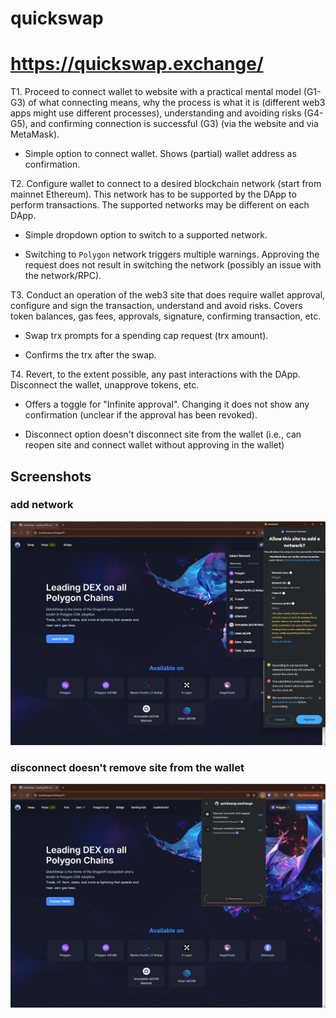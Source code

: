 # quickswap
# https://quickswap.exchange/

T1. Proceed to connect wallet to website with a practical mental model (G1-G3) of what connecting means, why the process is what it is (different web3 apps might use different processes), understanding and avoiding risks (G4-G5), and confirming connection is successful (G3) (via the website and via MetaMask).

- Simple option to connect wallet. Shows (partial) wallet address as confirmation.

T2. Configure wallet to connect to a desired blockchain network (start from mainnet Ethereum). This network has to be supported by the DApp to perform transactions. The supported networks may be different on each DApp.

- Simple dropdown option to switch to a supported network.

- Switching to `Polygon` network triggers multiple warnings. Approving the request does not result in switching the network (possibly an issue with the network/RPC).

T3. Conduct an operation of the web3 site that does require wallet approval, configure and sign the transaction, understand and avoid risks. Covers token balances, gas fees, approvals, signature, confirming transaction, etc.

- Swap trx prompts for a spending cap request (trx amount).

- Confirms the trx after the swap.


T4. Revert, to the extent possible, any past interactions with the DApp. Disconnect the wallet, unapprove tokens, etc.

- Offers a toggle for "Infinite approval". Changing it does not show any confirmation (unclear if the approval has been revoked).

- Disconnect option doesn't disconnect site from the wallet (i.e., can reopen site and connect wallet without approving in the wallet)

## Screenshots
### add network
![wallet](image-120.png)

### disconnect doesn't remove site from the wallet
![wallet](image-119.png)